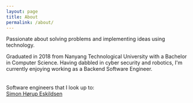 ```yaml
---
layout: page
title: About
permalink: /about/
---
```


Passionate about solving problems and implementing ideas using technology. 

Graduated in 2018 from Nanyang Technological University with a Bachelor in Computer Science. Having dabbled in cyber security and robotics, I'm currently enjoying working as a Backend Software Engineer.
\
\
\
Software engineers that I look up to:
\
[Simon Hørup Eskildsen](https://sirupsen.com/)
